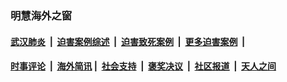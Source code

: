 
### 明慧海外之窗

####  [武汉肺炎](indexes/365.md?t=01210900) &nbsp;|&nbsp;  [迫害案例综述](indexes/328.md?t=01210900) &nbsp;|&nbsp; [迫害致死案例](indexes/277.md?t=01210900)  &nbsp;|&nbsp; [更多迫害案例](indexes/81.md?t=01210900)  &nbsp;|&nbsp; 
####  [时事评论](indexes/251.md?t=01210900) &nbsp;|&nbsp; [海外简讯](indexes/245.md?t=01210900)&nbsp;|&nbsp;  [社会支持](indexes/140.md?t=01210900) &nbsp;|&nbsp; [褒奖决议](indexes/282.md?t=01210900) &nbsp;|&nbsp; [社区报道](indexes/91.md?t=01210900)  &nbsp;|&nbsp; [天人之间](indexes/78.md?t=01210900) 

